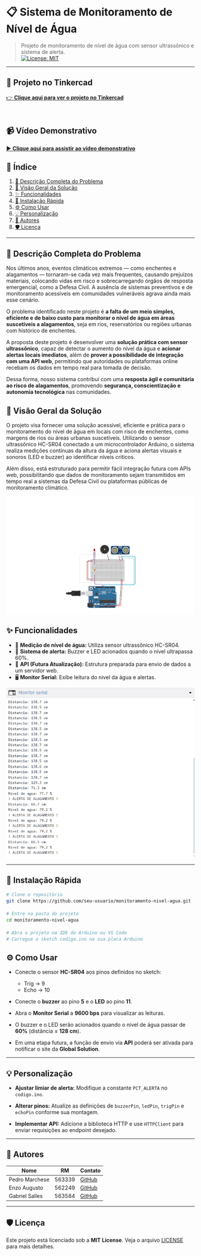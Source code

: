 # 📋 Sistema de Monitoramento de Nível de Água
> Projeto de monitoramento de nível de água com sensor ultrassônico e sistema de alerta.  
[![License: MIT](https://img.shields.io/badge/License-MIT-blue)](LICENSE)
---

## 🔧 Projeto no Tinkercad  
[👉 **Clique aqui para ver o projeto no Tinkercad**](https://www.tinkercad.com/things/bM5BVSByasZ-arduino-gs-niveis-de-agua?sharecode=yaPSDWxXAluogEA6vsUCcbZsX9C7PxVagP35QVrWj0E)

&nbsp;

## 📹 Vídeo Demonstrativo  
[▶️ **Clique aqui para assistir ao vídeo demonstrativo**](https://youtu.be/EVlGEo8pNak)

## 📝 Índice

1. [🧩 Descrição Completa do Problema](#-descrição-completa-do-problema)  
2. [🔭 Visão Geral da Solução](#-visão-geral-da-solução)  
3. [✨ Funcionalidades](#-funcionalidades)  
4. [🚀 Instalação Rápida](#-instalação-rápida)  
5. [⚙️ Como Usar](#️-como-usar)  
6. [💡 Personalização](#-personalização)  
7. [👥 Autores](#-autores)  
8. [🛡️ Licença](#️-licença)

---
## 🧩 Descrição Completa do Problema

Nos últimos anos, eventos climáticos extremos — como enchentes e alagamentos — tornaram-se cada vez mais frequentes, causando prejuízos materiais, colocando vidas em risco e sobrecarregando órgãos de resposta emergencial, como a Defesa Civil. A ausência de sistemas preventivos e de monitoramento acessíveis em comunidades vulneráveis agrava ainda mais esse cenário.

O problema identificado neste projeto é **a falta de um meio simples, eficiente e de baixo custo para monitorar o nível de água em áreas suscetíveis a alagamentos**, seja em rios, reservatórios ou regiões urbanas com histórico de enchentes.  

A proposta deste projeto é desenvolver uma **solução prática com sensor ultrassônico**, capaz de detectar o aumento do nível da água e **acionar alertas locais imediatos**, além de **prover a possibilidade de integração com uma API web**, permitindo que autoridades ou plataformas online recebam os dados em tempo real para tomada de decisão.

Dessa forma, nosso sistema contribui com uma **resposta ágil e comunitária ao risco de alagamentos**, promovendo **segurança, conscientização e autonomia tecnológica** nas comunidades.

## 🔭 Visão Geral da Solução

O projeto visa fornecer uma solução acessível, eficiente e prática para o monitoramento do nível de água em locais com risco de enchentes, como margens de rios ou áreas urbanas suscetíveis. Utilizando o sensor ultrassônico HC-SR04 conectado a um microcontrolador Arduino, o sistema realiza medições contínuas da altura da água e aciona alertas visuais e sonoros (LED e buzzer) ao identificar níveis críticos. 

Além disso, está estruturado para permitir fácil integração futura com APIs web, possibilitando que dados de monitoramento sejam transmitidos em tempo real a sistemas da Defesa Civil ou plataformas públicas de monitoramento climático.

![Imagem do circuito montado no Wokwi](./Images/imagem%20do%20projeto.png)

## ✨ Funcionalidades

- 🎯 **Medição de nível de água:** Utiliza sensor ultrassônico HC-SR04.  
- 🚨 **Sistema de alerta:** Buzzer e LED acionados quando o nível ultrapassa 60%.  
- 📶 **API (Futura Atualização):** Estrutura preparada para envio de dados a um servidor web.  
- 🖥️ **Monitor Serial:** Exibe leitura do nivel da água e alertas.

![Exemplo de saída no Monitor Serial](./Images/monitor%20serial.png)

---

## 🚀 Instalação Rápida

```bash
# Clone o repositório
git clone https://github.com/seu-usuario/monitoramento-nivel-agua.git

# Entre na pasta do projeto
cd monitoramento-nivel-agua

# Abra o projeto na IDE do Arduino ou VS Code
# Carregue o sketch codigo.ino na sua placa Arduino
```

## ⚙️ Como Usar

- Conecte o sensor **HC-SR04** aos pinos definidos no sketch:  
  - Trig → 9  
  - Echo → 10  

- Conecte o **buzzer** ao pino **5** e o **LED** ao pino **11**.

- Abra o **Monitor Serial** a **9600 bps** para visualizar as leituras.

- O buzzer e o LED serão acionados quando o nível de água passar de **60%** (distância ≤ **128 cm**).

- Em uma etapa futura, a função de envio via **API** poderá ser ativada para notificar o site da **Global Solution**.

---

## 💡 Personalização

- **Ajustar limiar de alerta:** Modifique a constante `PCT_ALERTA` no `codigo.ino`.

- **Alterar pinos:** Atualize as definições de `buzzerPin`, `ledPin`, `trigPin` e `echoPin` conforme sua montagem.

- **Implementar API:** Adicione a biblioteca HTTP e use `HTTPClient` para enviar requisições ao endpoint desejado.

---

## 👥 Autores

| Nome           | RM     | Contato |
|----------------|--------|---------|
| Pedro Marchese | 563339 | [GitHub](https://github.com/PedroMarchese01) |
| Enzo Augusto   | 562249 | [GitHub](https://github.com/Enzoo-August)    |
| Gabriel Salles | 563584 | [GitHub](https://github.com/gabrielrsalles)  |

---

## 🛡️ Licença

Este projeto está licenciado sob a **MIT License**. Veja o arquivo [LICENSE](LICENSE) para mais detalhes.
